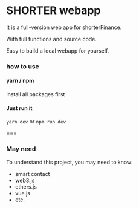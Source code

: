 # SHORTER webapp

It is a full-version web app for shorterFinance.

With full functions and source code. 

Easy to build a local webapp for yourself.

### how to use

#### yarn / npm

install all packages first

#### Just run it

`yarn dev` or `npm run dev`

===

### May need

To understand this project, you may need to know:

* smart contact
* web3.js
* ethers.js
* vue.js
* etc.
